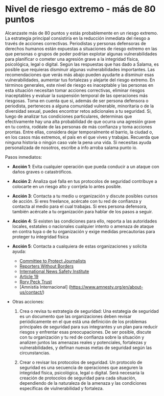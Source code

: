# Nivel de riesgo extremo - más de 80 puntos

Alcanzaste más de 80 puntos y estás probablemente en un riesgo extremo.
La estrategia principal consistiría en la reducción inmediata del riesgo a través de acciones correctivas. 
Periodistas y personas defensoras de derechos humanos están expuestas a situaciones de riesgo extremo en las que personas o grupos de poder podrían explotar algunas vulnerabilidades para planificar o cometer una agresión grave a la integridad física, psicológica, legal o digital.
Según las respuestas que has dado a Salama, es posible que requieras disminuir algunas vulnerabilidades importantes. Las recomendaciones que verás más abajo pueden ayudarte a disminuir esas vulnerabilidades, aumentar tus fortalezas y alejarte del riesgo extremo.
En términos generales, este nivel de riesgo es inaceptable y las personas en esta situación necesitan tomar acciones correctivas, eliminar riesgos inaceptables y evaluar la suspensión temporal de las operaciones más riesgosas. 
Toma en cuenta que si, además de ser persona defensora o periodista, perteneces a alguna comunidad vulnerable, minoritaria o de la diversidad sexual, puedes encontrar retos adicionales a tu seguridad.
Si, luego de analizar tus condiciones particulares, determinas que efectivamente hay una alta probabilidad de que ocurra una agresión grave en tu contra, rodéate de las personas de más confianza y toma acciones prontas. Entre ellas, considera dejar temporalmente el barrio, la ciudad o, en los casos más extremos, el país en el que vives y trabajas. Recuerda que ninguna historia o ningún caso vale la pena una vida.
Si necesitas ayuda personalizada de nosotros, escribe a info arroba salama punto io.

Pasos inmediatos:

- **Acción 1**: Evita cualquier operación que pueda conducir a un ataque con daños graves o catastróficos.

- **Acción 2**: Analiza qué falla en tus protocolos de seguridad contribuye a colocarte en un riesgo alto y corríjela lo antes posible.

- **Acción 3**: Contacta a tu medio u organización y discute posibles cursos de acción. Si eres freelance, acércate con tu red de confianza y contacta al medio para el cual trabajas. Si eres persona defensora, también acércate a tu organización para hablar de los pasos a seguir.

- **Acción 4**: Si existen las condiciones para ello, reporta a las autoridades locales, estatales o nacionales cualquier intento o amenaza de ataque en contra tuya o de tu organización y exige medidas precautorias para proteger tu integridad física

- **Acción 5**: Contacta a cualquiera de estas organizaciones y solicita ayuda:
  - [Committee to Protect Journalists](https://www.cpj.org/campaigns/assistance/how-to-get-help.php)
  - [Reporters Without Borders](http://en.rsf.org/a-hotline-for-journalists-in-17-04-2007,21749.html) 
  - [International News Safety Institute](http://www.newssafety.org/contact/) 
  - [Article 19](http://www.article19.org/pages/en/contact-us.html)
  - [Rory Peck Trust](https://rorypecktrust.org/Contact)
  - [Amnistía Internacional] (https://www.amnesty.org/en/about-us/contact/)

- Otras acciones:
  
  1. Crea o revisa tu estrategia de seguridad: Una estategia de seguridad es un documento que las organizaciones deben revisar periódicamente en el que está una definición de los problemas principales de seguridad para sus integrantes y un plan para reducir riesgos y enfrentar esas preocupaciones. De ser posible, discute con tu organización y tu red de confianza sobre la situación y analizen juntos las amenazas reales y potenciales, fortalezas y vulnerabilidades, y definan nuevas metas de seguridad según las circunstancias.

  2. Crear o revisar los protocolos de seguridad. Un protocolo de seguridad es una secuencia de operaciones que aseguren la integridad física, psicológica, legal o digital. Será necesaria la creación de protocolos de seguridad para cada situación, dependiendo de la naturaleza de la amenaza y las condiciones específicas de viulnerabilidad y fortaleza.
